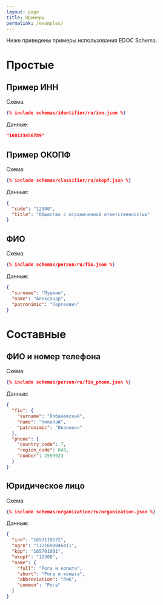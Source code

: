 ```yaml
---
layout: page
title: Примеры
permalink: /examples/
---
```

Ниже приведены примеры использования EDOC Schema.

# Простые
## Пример ИНН
Схема:
```json
{% include schemas/identifier/ru/inn.json %}
```

Данные:
```json
"160123456789"
```

## Пример ОКОПФ
Схема:
```json
{% include schemas/classifier/ru/okopf.json %}
```

Данные:
```json
{
  "code": "12300",
  "title": "Общество с ограниченной ответственностью"
}
```

## ФИО
Схема:
```json
{% include schemas/person/ru/fio.json %}
```

Данные:
```json
{
  "surname": "Пушкин",
  "name": "Александр",
  "patronimic": "Сергеевич"
}
```

# Составные
## ФИО и номер телефона
Схема:
```json
{% include schemas/person/ru/fio_phone.json %}
```

Данные:
```json
{
  "fio": {
    "surname": "Лобачевский",
    "name": "Николай",
    "patronimic": "Иванович"
  },
  "phone": {
    "country_code": 7,
    "region_code": 843,
    "number": 2599923
  }
}
```

## Юридическое лицо
Схема:
```json
{% include schemas/organization/ru/organization.json %}
```

Данные:
```json
{
  "inn": "1657119572",
  "ogrn": "1121690046411",
  "kpp": "165701001",
  "okopf": "12300",
  "name": {
    "full": "Рога и копыта",
    "short": "Рога и копыта",
    "abbreviation": "РиК",
    "common": "Рога"
  }
}
```

